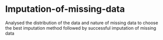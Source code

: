 # Imputation-of-missing-data

Analysed the distribution of the data and nature of missing data to choose the best imputation method followed by successful imputation of missing data
